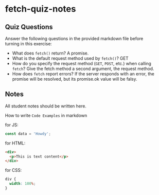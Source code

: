 # fetch-quiz-notes

## Quiz Questions

Answer the following questions in the provided markdown file before turning in this exercise:

- What does `fetch()` return?
  A promise.
- What is the default request method used by `fetch()`?
  GET
- How do you specify the request method (`GET`, `POST`, etc.) when calling `fetch`?
  Give the fetch method a second argument, the request method.
- How does `fetch` report errors?
  If the server responds with an error, the promise will be resolved, but its promise.ok value will be falsy.

## Notes

All student notes should be written here.

How to write `Code Examples` in markdown

for JS:

```javascript
const data = 'Howdy';
```

for HTML:

```html
<div>
  <p>This is text content</p>
</div>
```

for CSS:

```css
div {
  width: 100%;
}
```
